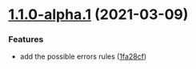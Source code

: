 # [1.1.0-alpha.1](https://github.com/d-hussar/eslint-plugin/compare/v1.0.0...v1.1.0-alpha.1) (2021-03-09)


### Features

* add the possible errors rules ([1fa28cf](https://github.com/d-hussar/eslint-plugin/commit/1fa28cf8f9037a05a53f78b19439db8a20d25ee7))
